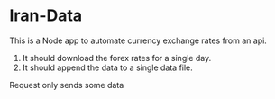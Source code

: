 # Iran-Data

This is a Node app to automate currency exchange rates from an api.

1. It should download the forex rates for a single day.
2. It should append the data to a single data file.

Request only sends some data